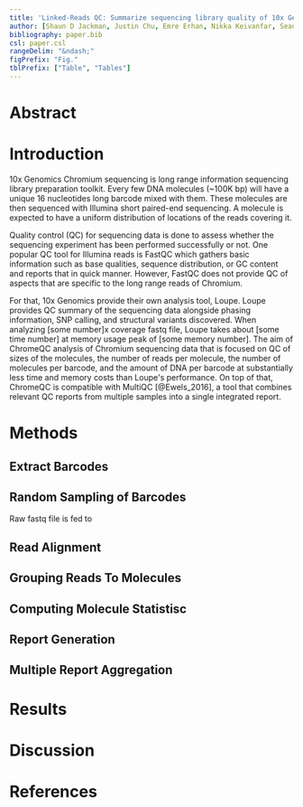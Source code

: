 ```yaml
---
title: 'Linked-Reads QC: Summarize sequencing library quality of 10x Genomics Chromium linked reads'
author: [Shaun D Jackman, Justin Chu, Emre Erhan, Nikka Keivanfar, Sean La, Swapna Menon, Tatyana Mozgacheva, Baraa Orabi, Chen Yang, Hamid Younesy]
bibliography: paper.bib
csl: paper.csl
rangeDelim: "&ndash;"
figPrefix: "Fig."
tblPrefix: ["Table", "Tables"]
---
```


# Abstract

# Introduction
10x Genomics Chromium sequencing is long range information sequencing library preparation toolkit. Every few DNA molecules (~100K bp) will have a unique 16 nucleotides long barcode mixed with them. These molecules are then sequenced with Illumina short paired-end sequencing. A molecule is expected to have a uniform distribution of locations of the reads covering it.

Quality control (QC) for sequencing data is done to assess whether the sequencing experiment has been performed successfully or not. One popular QC tool for Illumina reads is FastQC which gathers basic information such as base qualities, sequence distribution, or GC content and reports that in quick manner. However, FastQC does not provide QC of aspects that are specific to the long range reads of Chromium.

For that, 10x Genomics provide their own analysis tool, Loupe. Loupe provides QC summary of the sequencing data alongside phasing information, SNP calling, and structural variants discovered. When analyzing [some number]x coverage fastq file, Loupe takes about [some time number] at memory usage peak of [some memory number]. The aim of ChromeQC analysis of Chromium sequencing data that is focused on QC of sizes of the molecules, the number of reads per molecule, the number of molecules per barcode, and the amount of DNA per barcode at substantially less time and memory costs than Loupe's performance. On top of that, ChromeQC is compatible with MultiQC [@Ewels_2016], a tool that combines relevant QC reports from multiple samples into a single integrated report.

# Methods
## Extract Barcodes

## Random Sampling of Barcodes
Raw fastq file is fed to
## Read Alignment

## Grouping Reads To Molecules

## Computing Molecule Statistisc

## Report Generation

## Multiple Report Aggregation
# Results

# Discussion

# References
